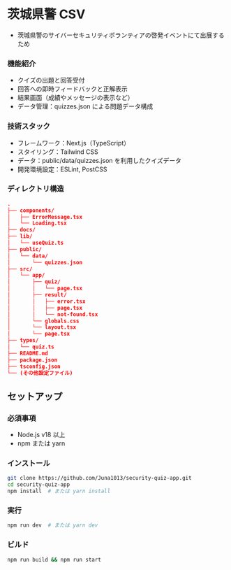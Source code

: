 # 茨城県警 CSV

- 茨城県警のサイバーセキュリティボランティアの啓発イベントにて出展するため

### 機能紹介

- クイズの出題と回答受付
- 回答への即時フィードバックと正解表示
- 結果画面（成績やメッセージの表示など）
- データ管理：quizzes.json による問題データ構成

### 技術スタック

- フレームワーク：Next.js（TypeScript）
- スタイリング：Tailwind CSS
- データ：public/data/quizzes.json を利用したクイズデータ
- 開発環境設定：ESLint, PostCSS

### ディレクトリ構造

```json
.
├── components/
│   ├── ErrorMessage.tsx
│   └── Loading.tsx
├── docs/
├── lib/
│   └── useQuiz.ts
├── public/
│   └── data/
│       └── quizzes.json
├── src/
│   └── app/
│       ├── quiz/
│       │   └── page.tsx
│       ├── result/
│       │   ├── error.tsx
│       │   ├── page.tsx
│       │   └── not-found.tsx
│       └── globals.css
│       └── layout.tsx
│       └── page.tsx
├── types/
│   └── quiz.ts
├── README.md
├── package.json
├── tsconfig.json
└── (その他設定ファイル)
```

## セットアップ

### 必須事項
- Node.js v18 以上
- npm または yarn

### インストール
```bash
git clone https://github.com/Juna1013/security-quiz-app.git
cd security-quiz-app
npm install  # または yarn install
```

### 実行
```bash
npm run dev  # または yarn dev
```

### ビルド
```bash
npm run build && npm run start
```
